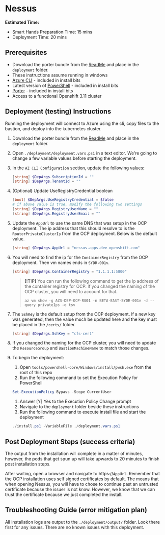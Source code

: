 # Nessus

**Estimated Time:**

* Smart Hands Preparation Time: 15 mins
* Deployment Time: 20 mins

## Prerequisites

* Download the porter bundle from the [ReadMe](../../ReadMe.md) and place in the `deployment` folder.
* These instructions assume running in windows
* [Azure CLI](https://docs.microsoft.com/en-us/cli/azure/install-azure-cli?view=azure-cli-latest) - included in install bits
* Latest version of [PowerShell](https://docs.microsoft.com/en-us/powershell/scripting/install/installing-powershell?view=powershell-7) - included in install bits
* [Porter](https://porter.sh) - included in install bits
* Access to a functional Openshift 3.11 cluster

## Deployment (testing) Instructions

Running the deployment will connect to Azure using the cli, copy files to the bastion, and deploy into the kubernetes cluster.

1. Download the porter bundle from the [ReadMe](../../ReadMe.md) and place in the `deployment` folder.
1. Open `./deployment/deployment.vars.ps1` in a text editor. We're going to change a few variable values before starting the deployment.

1. In the `AZ CLI Configuration` section, update the following values:

    ```powershell
    [string] $DepArgs.SubscriptionId = ""
    [string] $DepArgs.TenantId = ""
    ```

1. (Optional) Update UseRegistryCredential boolean

    ```powershell
    [bool] $DepArgs.UseRegistryCredential = $false
    # if above value is true, modify the following two settings
    [string] $DepArgs.RegistryUserName = ""
    [string] $DepArgs.RegistryUserEmail = ""
    ```

1. Update the `AppUrl` to use the same DNS that was setup in the OCP deployment. The ip address that this should resolve to is the `RouterPrivateClusterIp` from the OCP deployment. Below is the default value.

    ```powershell
    [string] $DepArgs.AppUrl = "nessus.apps.dev-openshift.com"
    ```

1. You will need to find the ip for the `ContainerRegistry` from the OCP deployment. Then vm names ends in `SYDR-001v`.

    ```powershell
    [string] $DepArgs.ContainerRegistry = "1.1.1.1:5000"
    ```

    > **[!TIP]**
    > You can run the following command to get the ip address of the container registry for OCP. If you changed the naming of the OCP cluster, you will need to account for that.
    >
    > `az vm show -g AZS-DEP-OCP-RG01 -n BETA-EAST-SYDR-001v -d --query privateIps -o tsv`

1. The `SshKey` is the default setup from the OCP deployment. If a new key was generated, then the value much be updated here and the key must be placed in the `/certs/` folder.

    ```powershell
    [string] $DepArgs.SshKey = "cfs-cert"
    ```

1. If you changed the naming for the OCP cluster, you will need to update the `ResourceGroup` and `BastionMachineName` to match those changes.

1. To begin the deployment:
    1. Open `tools/powershell-core/Windows/install/pwsh.exe` from the root of this repo
    1. Run the following command to set the Execution Policy for PowerShell

    ```powershell
    Set-ExecutionPolicy Bypass -Scope CurrentUser
    ```

    1. Answer [Y] Yes to the Execution Policy Change prompt
    1. Navigate to the `deployment` folder beside these instructions
    1. Run the following command to execute install file and start the deployment

    ```powershell
    ./install.ps1 -VariableFile ./deployment.vars.ps1
    ```

## Post Deployment Steps (success criteria)

The output from the installation will complete in a matter of minutes, however, the pods that get spun up will take upwards to 20 minutes to finish post installation steps.

After waiting, open a browser and navigate to https://`AppUrl`. Remember that the OCP installation uses self signed certificates by default. The means that when opening Nessus, you will have to chose to continue past an untrusted certificate because the issuer is not know. However, we know that we can trust the certificate because we just completed the install.

## Troubleshooting Guide (error mitigation plan)

All installation logs are output to the `./deployment/output/` folder. Look there first for any issues. There are no known issues with this deployment.
